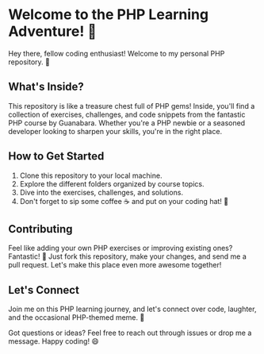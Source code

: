 # Welcome to the PHP Learning Adventure! 🚀

Hey there, fellow coding enthusiast! Welcome to my personal PHP repository. 🤗

## What's Inside?

This repository is like a treasure chest full of PHP gems! Inside, you'll find a collection of exercises, challenges, and code snippets from the fantastic PHP course by Guanabara. Whether you're a PHP newbie or a seasoned developer looking to sharpen your skills, you're in the right place.

## How to Get Started

1. Clone this repository to your local machine.
2. Explore the different folders organized by course topics.
3. Dive into the exercises, challenges, and solutions.
4. Don't forget to sip some coffee ☕️ and put on your coding hat! 🎩

## Contributing

Feel like adding your own PHP exercises or improving existing ones? Fantastic! 🌟 Just fork this repository, make your changes, and send me a pull request. Let's make this place even more awesome together!

## Let's Connect

Join me on this PHP learning journey, and let's connect over code, laughter, and the occasional PHP-themed meme. 🎉

Got questions or ideas? Feel free to reach out through issues or drop me a message. Happy coding! 😄
